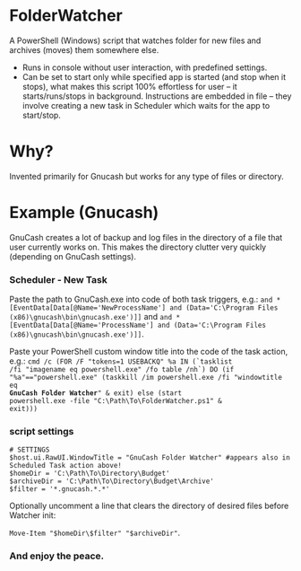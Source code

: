 # FolderWatcher
A PowerShell (Windows) script that watches folder for new files and archives (moves) them somewhere else.
- Runs in console without user interaction, with predefined settings.
- Can be set to start only while specified app is started (and stop when it stops), what makes this script 100% effortless for user – it starts/runs/stops in background. Instructions are embedded in file – they involve creating a new task in Scheduler which waits for the app to start/stop.

# Why?
Invented primarily for Gnucash but works for any type of files or directory.

# Example (Gnucash) 
GnuCash creates a lot of backup and log files in the directory of a file that user currently works on. This makes the directory clutter very quickly (depending on GnuCash settings).

### Scheduler - New Task ###
Paste the path to GnuCash.exe into code of both task triggers, e.g.:
`and *[EventData[Data[@Name='NewProcessName'] and (Data='C:\Program Files (x86)\gnucash\bin\gnucash.exe')]]`
and
`and *[EventData[Data[@Name='ProcessName'] and (Data='C:\Program Files (x86)\gnucash\bin\gnucash.exe')]]`.

Paste your PowerShell custom window title into the code of the task action, e.g.: <code>cmd /c (FOR /F "tokens=1 USEBACKQ" %a IN (&#96;tasklist /fi "imagename eq powershell.exe" /fo table /nh&#96;) DO (if "%a"=="powershell.exe" (taskkill /im powershell.exe /fi "windowtitle eq **GnuCash Folder Watcher**" & exit) else (start powershell.exe -file "C:\Path\To\FolderWatcher.ps1" & exit)))</code>

### script settings ###
```
# SETTINGS
$host.ui.RawUI.WindowTitle = "GnuCash Folder Watcher" #appears also in Scheduled Task action above!
$homeDir = 'C:\Path\To\Directory\Budget'
$archiveDir = 'C:\Path\To\Directory\Budget\Archive'
$filter = '*.gnucash.*.*'
```

Optionally uncomment a line that clears the directory of desired files before Watcher init:

`Move-Item "$homeDir\$filter" "$archiveDir"`.

### And enjoy the peace. ###
